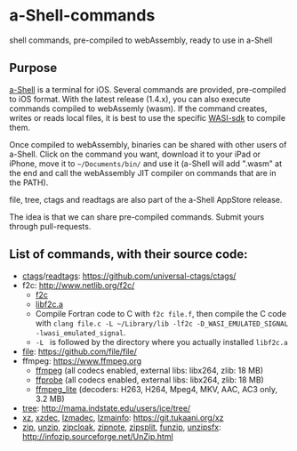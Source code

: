 # a-Shell-commands
shell commands, pre-compiled to webAssembly, ready to use in a-Shell

## Purpose

[a-Shell](https://github.com/holzschu/a-shell) is a terminal for iOS. Several commands are provided, pre-compiled to iOS format. With the latest release (1.4.x), you can also execute commands compiled to webAssemly (wasm). If the command creates, writes or reads local files, it is best to use the specific [WASI-sdk](https://github.com/holzschu/wasi-sdk) to compile them. 

Once compiled to webAssembly, binaries can be shared with other users of a-Shell. Click on the command you want, download it to your iPad or iPhone, move it to `~/Documents/bin/` and use it (a-Shell will add ".wasm" at the end and call the webAssembly JIT compiler on commands that are in the PATH).

file, tree, ctags and readtags are also part of the a-Shell AppStore release.

The idea is that we can share pre-compiled commands. Submit yours through pull-requests. 

## List of commands, with their source code:

- [ctags](https://github.com/holzschu/a-Shell-commands/releases/download/0.1/ctags.wasm)/[readtags](https://github.com/holzschu/a-Shell-commands/releases/download/0.1/readtags.wasm):  https://github.com/universal-ctags/ctags/
- f2c: http://www.netlib.org/f2c/
  - [f2c](https://github.com/holzschu/a-Shell-commands/releases/download/0.1/f2c)
  - [libf2c.a](https://github.com/holzschu/a-Shell-commands/releases/download/0.1/libf2c.a)
  - Compile Fortran code to C with `f2c file.f`, then compile the C code with `clang file.c -L ~/Library/lib -lf2c -D_WASI_EMULATED_SIGNAL -lwasi_emulated_signal`. 
  - `-L ` is followed by the directory where you actually installed `libf2c.a`
- [file](https://github.com/holzschu/a-Shell-commands/releases/download/0.1/file.wasm): https://github.com/file/file/
- ffmpeg: https://www.ffmpeg.org
  - [ffmpeg](https://github.com/holzschu/a-Shell-commands/releases/download/0.1/ffmpeg.wasm) (all codecs enabled, external libs: libx264, zlib: 18 MB)
  - [ffprobe](https://github.com/holzschu/a-Shell-commands/releases/download/0.1/ffprobe.wasm) (all codecs enabled,  external libs: libx264, zlib: 18 MB)
  - [ffmpeg_lite](https://github.com/holzschu/a-Shell-commands/releases/download/0.1/ffmpeg_lite.wasm) (decoders: H263, H264, Mpeg4, MKV, AAC, AC3 only, 3.2 MB)
- [tree](https://github.com/holzschu/a-Shell-commands/releases/download/0.1/tree.wasm): http://mama.indstate.edu/users/ice/tree/
- [xz](https://github.com/holzschu/a-Shell-commands/releases/download/0.1/xz.wasm), [xzdec](https://github.com/holzschu/a-Shell-commands/releases/download/0.1/xzdec.wasm), [lzmadec](https://github.com/holzschu/a-Shell-commands/releases/download/0.1/lzmadec.wasm), [lzmainfo](https://github.com/holzschu/a-Shell-commands/releases/download/0.1/lzmainfo.wasm): https://git.tukaani.org/xz
- [zip](https://github.com/holzschu/a-Shell-commands/releases/download/0.1/zip.wasm), [unzip](https://github.com/holzschu/a-Shell-commands/releases/download/0.1/unzip.wasm), [zipcloak](https://github.com/holzschu/a-Shell-commands/releases/download/0.1/zipcloak.wasm), [zipnote](https://github.com/holzschu/a-Shell-commands/releases/download/0.1/zipnote.wasm), [zipsplit](https://github.com/holzschu/a-Shell-commands/releases/download/0.1/zipsplit.wasm), [funzip](https://github.com/holzschu/a-Shell-commands/releases/download/0.1/funzip.wasm), [unzipsfx](https://github.com/holzschu/a-Shell-commands/releases/download/0.1/unzipsfx.wasm): http://infozip.sourceforge.net/UnZip.html



